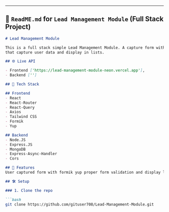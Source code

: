 
---

## 📘 `ReadME.md` for `Lead Management Module` (Full Stack Project)

```markdown
# Lead Management Module 

This is a full stack simple Lead Management Module. A capture form with restricted form validation 
that capture user data and display in lists.

## 🌐 Live API

- Frontend ['https://lead-management-module-neon.vercel.app'],
- Backend ['']

## 🧰 Tech Stack

## Frontend
- React
- React-Router
- React-Query
- Axios
- Tailwind CSS
- Formik
- Yup

## Backend
- Node.JS
- Express.JS
- MongoDB
- Express-Async-Handler
- Cors

## 🔐 Features
User captured form with formik yup proper form validation and display lists of users.

## 🛠️ Setup

### 1. Clone the repo

```bash
git clone https://github.com/gituser708/Lead-Management-Module.git

